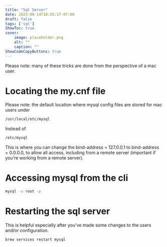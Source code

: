 ```yaml
---
title: "Sql Server"
date: 2023-08-14T18:55:17-07:00
draft: false
tags: ['sql']
ShowToc: true
cover:
    image: placeholder.png
    alt: ""
    caption: ""
ShowCodeCopyButtons: true
---
```


Please note: many of these tricks are done from the perspective of a mac user.

# Locating the my.cnf file

Please note: the default location where mysql config files are stored for mac users under

```sh
/usr/local/etc/mysql
```

Instead of 

```sh
/etc/mysql
```

This is where you can change the bind-address = 127.0.0.1 to bind-address = 0.0.0.0, to allow all access, including from a remote server (important if you're working from a remote server).

# Accessing mysql from the cli

```sh
mysql -u root -p
```

# Restarting the sql server

This is helpful especially after you've made some changes to the users and/or configuration.

```sh
brew services restart mysql
```